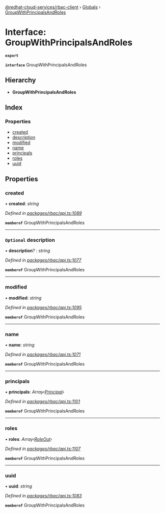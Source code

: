 [@redhat-cloud-services/rbac-client](../README.md) › [Globals](../globals.md) › [GroupWithPrincipalsAndRoles](groupwithprincipalsandroles.md)

# Interface: GroupWithPrincipalsAndRoles

**`export`** 

**`interface`** GroupWithPrincipalsAndRoles

## Hierarchy

* **GroupWithPrincipalsAndRoles**

## Index

### Properties

* [created](groupwithprincipalsandroles.md#created)
* [description](groupwithprincipalsandroles.md#optional-description)
* [modified](groupwithprincipalsandroles.md#modified)
* [name](groupwithprincipalsandroles.md#name)
* [principals](groupwithprincipalsandroles.md#principals)
* [roles](groupwithprincipalsandroles.md#roles)
* [uuid](groupwithprincipalsandroles.md#uuid)

## Properties

###  created

• **created**: *string*

*Defined in [packages/rbac/api.ts:1089](https://github.com/RedHatInsights/javascript-clients/blob/master/packages/rbac/api.ts#L1089)*

**`memberof`** GroupWithPrincipalsAndRoles

___

### `Optional` description

• **description**? : *string*

*Defined in [packages/rbac/api.ts:1077](https://github.com/RedHatInsights/javascript-clients/blob/master/packages/rbac/api.ts#L1077)*

**`memberof`** GroupWithPrincipalsAndRoles

___

###  modified

• **modified**: *string*

*Defined in [packages/rbac/api.ts:1095](https://github.com/RedHatInsights/javascript-clients/blob/master/packages/rbac/api.ts#L1095)*

**`memberof`** GroupWithPrincipalsAndRoles

___

###  name

• **name**: *string*

*Defined in [packages/rbac/api.ts:1071](https://github.com/RedHatInsights/javascript-clients/blob/master/packages/rbac/api.ts#L1071)*

**`memberof`** GroupWithPrincipalsAndRoles

___

###  principals

• **principals**: *Array‹[Principal](principal.md)›*

*Defined in [packages/rbac/api.ts:1101](https://github.com/RedHatInsights/javascript-clients/blob/master/packages/rbac/api.ts#L1101)*

**`memberof`** GroupWithPrincipalsAndRoles

___

###  roles

• **roles**: *Array‹[RoleOut](roleout.md)›*

*Defined in [packages/rbac/api.ts:1107](https://github.com/RedHatInsights/javascript-clients/blob/master/packages/rbac/api.ts#L1107)*

**`memberof`** GroupWithPrincipalsAndRoles

___

###  uuid

• **uuid**: *string*

*Defined in [packages/rbac/api.ts:1083](https://github.com/RedHatInsights/javascript-clients/blob/master/packages/rbac/api.ts#L1083)*

**`memberof`** GroupWithPrincipalsAndRoles

